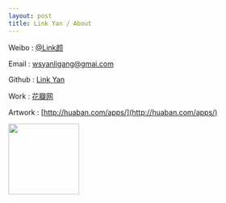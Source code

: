```yaml
---
layout: post
title: Link Yan / About 
---
```


Weibo : [@Link颜](http://weibo.com/nvolume)

Email : <wsyanligang@gmai.com>

Github :  [Link Yan](https://github.com/LinkYan)

Work : [花瓣网](http://www.huaban.com/)

Artwork : [http://huaban.com/apps/](http://huaban.com/apps/)


<img src="http://pic.yupoo.com/wsyanligang_v/CRbiIL51/4eT9c.png" height=140 >


